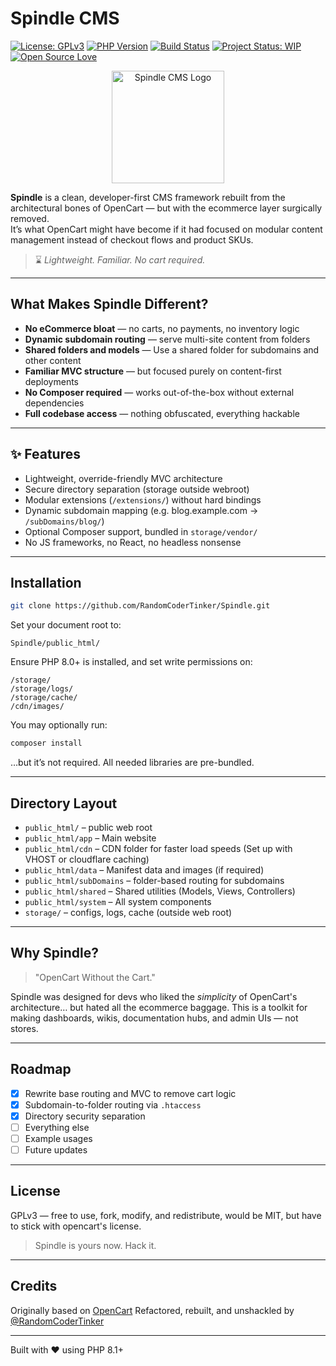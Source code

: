 # Spindle CMS

[![License: GPLv3](https://img.shields.io/badge/License-GPLv3-blue.svg)](https://www.gnu.org/licenses/gpl-3.0.html)
[![PHP Version](https://img.shields.io/badge/php-%3E%3D8.0.2-8892bf.svg?logo=php)](https://www.php.net/releases/8.0/en.php)
[![Build Status](https://img.shields.io/badge/build-manual-lightgrey.svg)](https://github.com/RandomCoderTinker/Spindle)
[![Project Status: WIP](https://img.shields.io/badge/status-WIP-orange.svg)](https://github.com/RandomCoderTinker/Spindle)
[![Open Source Love](https://img.shields.io/badge/Open%20Source-%E2%9D%A4-red.svg)](https://github.com/RandomCoderTinker/Spindle)

<p align="center">
  <img src="https://raw.githubusercontent.com/RandomCoderTinker/Spindle/refs/heads/master/public_html/cdn/images/logo_spindle.webp" alt="Spindle CMS Logo" width="180" />
</p>

**Spindle** is a clean, developer-first CMS framework rebuilt from the architectural bones of OpenCart — but with the
ecommerce layer surgically removed.  
It’s what OpenCart might have become if it had focused on modular content management instead of checkout flows and
product SKUs.

> ⌛ *Lightweight. Familiar. No cart required.*

---

## What Makes Spindle Different?

- **No eCommerce bloat** — no carts, no payments, no inventory logic
- **Dynamic subdomain routing** — serve multi-site content from folders
- **Shared folders and models** — Use a shared folder for subdomains and other content
- **Familiar MVC structure** — but focused purely on content-first deployments
- **No Composer required** — works out-of-the-box without external dependencies
- **Full codebase access** — nothing obfuscated, everything hackable

---

## ✨ Features

- Lightweight, override-friendly MVC architecture
- Secure directory separation (storage outside webroot)
- Modular extensions (`/extensions/`) without hard bindings
- Dynamic subdomain mapping (e.g. blog.example.com → `/subDomains/blog/`)
- Optional Composer support, bundled in `storage/vendor/`
- No JS frameworks, no React, no headless nonsense

---

## Installation

```bash
git clone https://github.com/RandomCoderTinker/Spindle.git
````

Set your document root to:

```
Spindle/public_html/
```

Ensure PHP 8.0+ is installed, and set write permissions on:

```
/storage/
/storage/logs/
/storage/cache/
/cdn/images/
```

You may optionally run:

```bash
composer install
```

…but it’s not required. All needed libraries are pre-bundled.

---

## Directory Layout

* `public_html/` – public web root
* `public_html/app` – Main website
* `public_html/cdn` – CDN folder for faster load speeds (Set up with VHOST or cloudflare caching)
* `public_html/data` – Manifest data and images (if required)
* `public_html/subDomains` – folder-based routing for subdomains
* `public_html/shared` – Shared utilities (Models, Views, Controllers)
* `public_html/system` – All system components
* `storage/` – configs, logs, cache (outside web root)

---

## Why Spindle?

> "OpenCart Without the Cart."

Spindle was designed for devs who liked the *simplicity* of OpenCart's architecture… but hated all the ecommerce
baggage. This is a toolkit for making dashboards, wikis, documentation hubs, and admin UIs — not stores.

---

## Roadmap

* [x] Rewrite base routing and MVC to remove cart logic
* [x] Subdomain-to-folder routing via `.htaccess`
* [x] Directory security separation
* [ ] Everything else
* [ ] Example usages
* [ ] Future updates

---

## License

GPLv3 — free to use, fork, modify, and redistribute, would be MIT, but have to stick with opencart's license.

> Spindle is yours now. Hack it.

---

## Credits

Originally based on [OpenCart](https://github.com/opencart/opencart)
Refactored, rebuilt, and unshackled by [@RandomCoderTinker](https://github.com/RandomCoderTinker)

---
Built with ❤️ using PHP 8.1+
